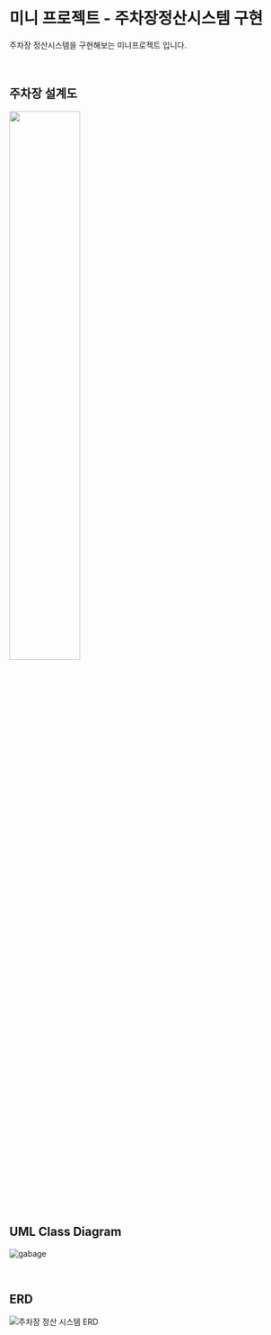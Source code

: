 # 미니 프로젝트 - 주차장정산시스템 구현

주차장 정산시스템을 구현해보는 미니프로젝트 입니다.

<br>

## 주차장 설계도

<img src="https://user-images.githubusercontent.com/58774316/110206669-75cc2380-7ec2-11eb-810a-a7dd96d7f969.jpg" width="50%">

<br>

## UML Class Diagram
![gabage](https://user-images.githubusercontent.com/58774316/112718006-97558380-8f33-11eb-97c0-b306d9770485.jpg)

<br>

## ERD

![주차장 정산 시스템 ERD](https://user-images.githubusercontent.com/58774316/114266973-4e71f480-9a34-11eb-98f5-172fff5ba786.png)
